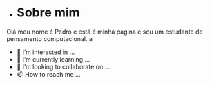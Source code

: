 - # Sobre mim
 Olá meu nome é Pedro e está é minha pagina e sou um estudante de pensamento computacional.
 a


- 👀 I’m interested in ...
- 🌱 I’m currently learning ...
- 💞️ I’m looking to collaborate on ...
- 📫 How to reach me ...

<!---
Obscure777/Obscure777 is a ✨ special ✨ repository because its `README.md` (this file) appears on your GitHub profile.
You can click the Preview link to take a look at your changes.
--->
